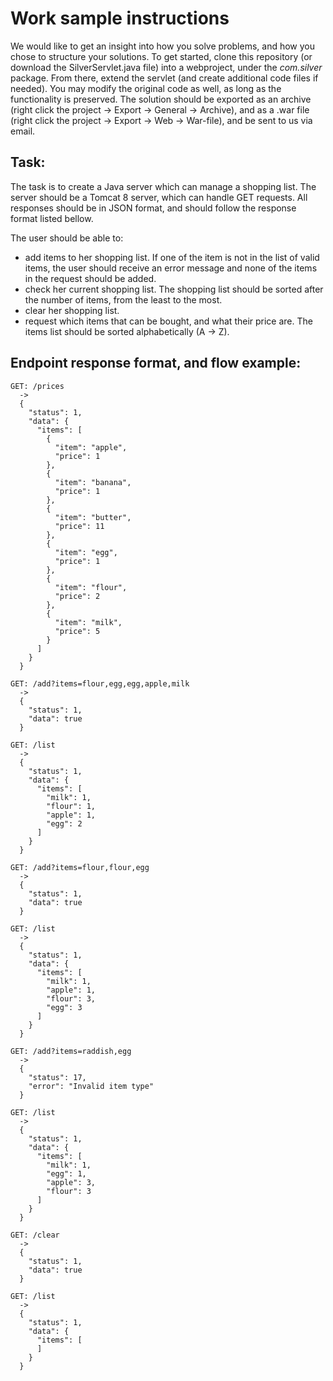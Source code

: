 # Work sample instructions

We would like to get an insight into how you solve problems, and how you chose to structure your solutions. To get started, clone this repository (or download the SilverServlet.java file) into a webproject, under the *com.silver* package. From there, extend the servlet (and create additional code files if needed). You may modify the original code as well, as long as the functionality  is preserved. The solution should be exported as an archive (right click the project -> Export -> General -> Archive), and as a .war file (right click the project -> Export -> Web -> War-file), and be sent to us via email.


## Task:
The task is to create a Java server which can manage a shopping list. The server should be a Tomcat 8 server, which can handle GET requests. All responses should be in JSON format, and should follow the response format listed bellow.

The user should be able to: 
* add items to her shopping list. If one of the item is not in the list of valid items, the user should receive an error message and none of the items in the request should be added.
* check her current shopping list. The shopping list should be sorted after the number of items, from the least to the most.
* clear her shopping list.
* request which items that can be bought, and what their price are. The items list should be sorted alphabetically (A -> Z).


## Endpoint response format, and flow example:

    GET: /prices
      ->
      {
        "status": 1,
        "data": {
          "items": [
            {
              "item": "apple",
              "price": 1
            },
            {
              "item": "banana",
              "price": 1
            },
            {
              "item": "butter",
              "price": 11
            },
            {
              "item": "egg",
              "price": 1
            },
            {
              "item": "flour",
              "price": 2
            },
            {
              "item": "milk",
              "price": 5
            }
          ]
        }
      }

    GET: /add?items=flour,egg,egg,apple,milk
      ->
      {
        "status": 1,
        "data": true
      }

    GET: /list
      ->
      {
        "status": 1,
        "data": {
          "items": [
            "milk": 1,
            "flour": 1,
            "apple": 1,
            "egg": 2
          ]
        }
      }

    GET: /add?items=flour,flour,egg
      ->
      {
        "status": 1,
        "data": true
      }

    GET: /list
      ->
      {
        "status": 1,
        "data": {
          "items": [
            "milk": 1,
            "apple": 1,
            "flour": 3,
            "egg": 3
          ]
        }
      }

    GET: /add?items=raddish,egg
      ->
      {
        "status": 17,
        "error": "Invalid item type"
      }

    GET: /list
      ->
      {
        "status": 1,
        "data": {
          "items": [
            "milk": 1,
            "egg": 1,
            "apple": 3,
            "flour": 3
          ]
        }
      }

    GET: /clear
      ->
      {
        "status": 1,
        "data": true
      }

    GET: /list
      ->
      {
        "status": 1,
        "data": {
          "items": [
          ]
        }
      }

